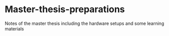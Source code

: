 # Master-thesis-preparations
Notes of the master thesis including the hardware setups and some learning materials
